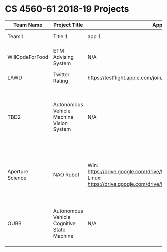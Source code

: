 # CS 4560-61 2018-19 Projects

Team Name | Project Title | App Download(APK, URL) | Website | Notes
-----| --------------| -------------| ------|-------
Team1| Title 1       | app 1        | https://...| additional comments/instructions
WillCodeForFood | ETM Advising System | N/A | https://etm.wcfadvise.be | Advisor accounts are matched to advisor emails in Student DARS
LAWD | Twitter Rating | https://testflight.apple.com/join/2LrYV2Ey | http://twitter-rating-94cc6.firebaseapp.com/ | 
TBD2 | Autonomous Vehicle Machine Vision System | N/A | N/A | The machine vision system will allow the vehicle to see and analyze its surroundings and pass any important information it gathers to the other subsystems of the vehicle. 
Aperture Science | NAO Robot | Win: https://drive.google.com/drive/folders/1TRUlvXukb7JrgP4DIISzhyPdTpugZNNZ Linux: https://drive.google.com/drive/folders/1qqls2MSFBeVLZewtb2C_s0a7O2QJFhpd | N/A | Links to distributable folder, zip and download folder and run executable file. Two platforms currently supported: Win(64-bit)/Linux(x86) 
OUBB | Autonomous Vehicle Cognitive State Machine | N/A | N/A | The Cognitive State Machine will receive events from the vision system and send appropriate commands to the guidence system. 

